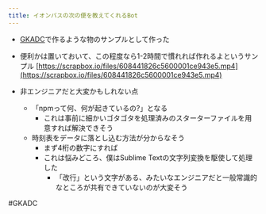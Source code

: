 ```yaml
---
title: イオンバスの次の便を教えてくれるBot
---
```


* [GKADC](GKADC.md)で作るような物のサンプルとして作った

* 便利かは置いておいて、この程度なら1-2時間で慣れれば作れるよというサンプル
  [https://scrapbox.io/files/608441826c5600001ce943e5.mp4](https://scrapbox.io/files/608441826c5600001ce943e5.mp4)

* 非エンジニアだと大変かもしれない点
  
  * 「npmって何、何が起きているの?」となる
    * これは事前に細かいゴタゴタを処理済みのスターターファイルを用意すれば解決できそう
  * 時刻表をデータに落とし込む方法が分からなそう
    * まず4桁の数字にすれば
    * これは悩みどころ、僕はSublime Textの文字列変換を駆使して処理した
      * 「改行」という文字がある、みたいなエンジニアだと一般常識的なところが共有できていないのが大変そう

\#GKADC
